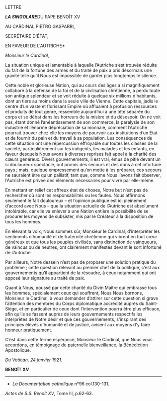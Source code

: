 LETTRE

***LA SINGOLARE***DU PAPE BENOÎT XV

AU CARDINAL PIETRO GASPARRI,

SECRÉTAIRE D'ÉTAT,

EN FAVEUR DE L'AUTRICHE*

*Monsieur le Cardinal*,

La situation unique et lamentable à laquelle l’Autriche s’est trouvée réduite du fait de la fortune des armes et du traité de paix a pris désormais une gravité telle qu’il Nous est impossible de garder plus longtemps le silence.

Cette noble et glorieuse Nation, qui au cours des âges a si magnifiquement collaboré à la défense de la foi et de la civilisation chrétienne, a perdu toute son antique splendeur et se voit réduite à quelque six millions d’habitants, dont un tiers au moins dans la seule ville de Vienne. Cette capitale, jadis le centre d’un vaste et florissant Empire où affluaient à profusion ressources et produits de tout genre, ressemble aujourd’hui à une tête séparée du corps et se débat dans les horreurs de la misère et du désespoir. On ne voit pas, étant donné l’anéantissement de son commerce, la paralysie de son industrie et l’énorme dépréciation de sa monnaie, comment l’Autriche pourrait trouver chez elle les moyens de pourvoir aux institutions d’un État et de fournir du pain et du travail à sa population. Les conséquences de cette situation ont une répercussion effroyable sur toutes les classes de la société, particulièrement sur les indigents, les malades et les enfants, en faveur desquels Nous avons à diverses reprises fait appel à la charité des cœurs généreux. Divers gouvernements, il est vrai, émus de pitié devant un si douloureux spectacle, ont promis des secours et des dons à cet infortuné pays ; mais, quelque empressement qu’on mette à les préparer, ces secours ne sauraient être qu’un palliatif, tant que, comme Nous l’avons fait observer, l’Autriche est privée des éléments nécessaires pour vivre par elle-même.

En mettant en relief cet affreux état de choses, Notre but n’est pas de rechercher où sont les responsabilités ou les fautes. Nous affirmons seulement le fait douloureux – et l’opinion publique est ici pleinement d’accord avec Nous – que la situation actuelle de l’Autriche est absolument intolérable, car elle va enlever à une Nation entière la possibilité de se procurer les moyens de subsister, mis par le Créateur à la disposition de tous les hommes.

En élevant la voix, Nous sommes sûr, Monsieur le Cardinal, d’interpréter les sentiments d’humanité et de fraternité chrétienne qui vibrent en tout cœur généreux et que tous les peuples civilisés, sans distinction de vainqueurs, de vaincus ou de neutres, ont clairement manifestés devant le sort infortuné de l’Autriche.

Par ailleurs, Notre dessein n’est pas de proposer une solution pratique du problème ; cette question relevant au premier chef de la politique, c’est aux gouvernements qu’il appartient de la résoudre, à ceux notamment qui ont apposé leur signature au traité de paix.

Quant à Nous, poussé par cette charité du Divin Maître qui embrasse tous les hommes, spécialement ceux qui souffrent, Nous Nous bornons, Monsieur le Cardinal, à vous demander d’attirer sur cette question si grave l’attention des membres du Corps diplomatique accrédité auprès du Saint-Siège, et en particulier de ceux dont l’intervention pourra être plus efficace, afin qu’ils se fassent auprès de leurs gouvernements respectifs les interprètes de Notre désir et que ces gouvernements, s’inspirant des principes élevés d’humanité et de justice, avisent aux moyens d’y faire honneur pratiquement.

C’est dans cette ferme espérance, Monsieur le Cardinal, que Nous vous accordons, en témoignage de paternelle bienveillance, la Bénédiction Apostolique.

*Du Vatican, 24 janvier 1921.*

**BENOÎT XV**

* * *

* *La Documentation catholique* n°96 col.130-131.

*Actes de S.S. Benoît XV*, Tome III, p.62-63.